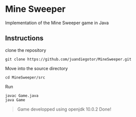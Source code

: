 # Mine Sweeper
Implementation of the Mine Sweeper game in Java

## Instructions
clone the repository
```
git clone https://github.com/juandiegotor/MineSweeper.git
```
Move into the source directory
```
cd MineSweeper/src
```
Run
```
javac Game.java
java Game
```
> Game developped using openjdk 10.0.2
Done!
